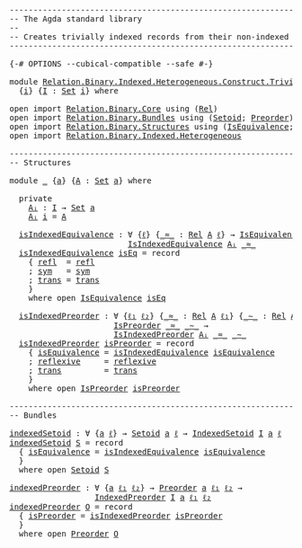 <pre class="Agda"><a id="1" class="Comment">------------------------------------------------------------------------</a>
<a id="74" class="Comment">-- The Agda standard library</a>
<a id="103" class="Comment">--</a>
<a id="106" class="Comment">-- Creates trivially indexed records from their non-indexed counterpart.</a>
<a id="179" class="Comment">------------------------------------------------------------------------</a>

<a id="253" class="Symbol">{-#</a> <a id="257" class="Keyword">OPTIONS</a> <a id="265" class="Pragma">--cubical-compatible</a> <a id="286" class="Pragma">--safe</a> <a id="293" class="Symbol">#-}</a>

<a id="298" class="Keyword">module</a> <a id="305" href="Relation.Binary.Indexed.Heterogeneous.Construct.Trivial.html" class="Module">Relation.Binary.Indexed.Heterogeneous.Construct.Trivial</a>
  <a id="363" class="Symbol">{</a><a id="364" href="Relation.Binary.Indexed.Heterogeneous.Construct.Trivial.html#364" class="Bound">i</a><a id="365" class="Symbol">}</a> <a id="367" class="Symbol">{</a><a id="368" href="Relation.Binary.Indexed.Heterogeneous.Construct.Trivial.html#368" class="Bound">I</a> <a id="370" class="Symbol">:</a> <a id="372" href="Agda.Primitive.html#388" class="Primitive">Set</a> <a id="376" href="Relation.Binary.Indexed.Heterogeneous.Construct.Trivial.html#364" class="Bound">i</a><a id="377" class="Symbol">}</a> <a id="379" class="Keyword">where</a>

<a id="386" class="Keyword">open</a> <a id="391" class="Keyword">import</a> <a id="398" href="Relation.Binary.Core.html" class="Module">Relation.Binary.Core</a> <a id="419" class="Keyword">using</a> <a id="425" class="Symbol">(</a><a id="426" href="Relation.Binary.Core.html#896" class="Function">Rel</a><a id="429" class="Symbol">)</a>
<a id="431" class="Keyword">open</a> <a id="436" class="Keyword">import</a> <a id="443" href="Relation.Binary.Bundles.html" class="Module">Relation.Binary.Bundles</a> <a id="467" class="Keyword">using</a> <a id="473" class="Symbol">(</a><a id="474" href="Relation.Binary.Bundles.html#1204" class="Record">Setoid</a><a id="480" class="Symbol">;</a> <a id="482" href="Relation.Binary.Bundles.html#2245" class="Record">Preorder</a><a id="490" class="Symbol">)</a>
<a id="492" class="Keyword">open</a> <a id="497" class="Keyword">import</a> <a id="504" href="Relation.Binary.Structures.html" class="Module">Relation.Binary.Structures</a> <a id="531" class="Keyword">using</a> <a id="537" class="Symbol">(</a><a id="538" href="Relation.Binary.Structures.html#1550" class="Record">IsEquivalence</a><a id="551" class="Symbol">;</a> <a id="553" href="Relation.Binary.Structures.html#2191" class="Record">IsPreorder</a><a id="563" class="Symbol">)</a>
<a id="565" class="Keyword">open</a> <a id="570" class="Keyword">import</a> <a id="577" href="Relation.Binary.Indexed.Heterogeneous.html" class="Module">Relation.Binary.Indexed.Heterogeneous</a>

<a id="616" class="Comment">------------------------------------------------------------------------</a>
<a id="689" class="Comment">-- Structures</a>

<a id="704" class="Keyword">module</a> <a id="711" href="Relation.Binary.Indexed.Heterogeneous.Construct.Trivial.html#711" class="Module">_</a> <a id="713" class="Symbol">{</a><a id="714" href="Relation.Binary.Indexed.Heterogeneous.Construct.Trivial.html#714" class="Bound">a</a><a id="715" class="Symbol">}</a> <a id="717" class="Symbol">{</a><a id="718" href="Relation.Binary.Indexed.Heterogeneous.Construct.Trivial.html#718" class="Bound">A</a> <a id="720" class="Symbol">:</a> <a id="722" href="Agda.Primitive.html#388" class="Primitive">Set</a> <a id="726" href="Relation.Binary.Indexed.Heterogeneous.Construct.Trivial.html#714" class="Bound">a</a><a id="727" class="Symbol">}</a> <a id="729" class="Keyword">where</a>

  <a id="738" class="Keyword">private</a>
    <a id="750" href="Relation.Binary.Indexed.Heterogeneous.Construct.Trivial.html#750" class="Function">Aᵢ</a> <a id="753" class="Symbol">:</a> <a id="755" href="Relation.Binary.Indexed.Heterogeneous.Construct.Trivial.html#368" class="Bound">I</a> <a id="757" class="Symbol">→</a> <a id="759" href="Agda.Primitive.html#388" class="Primitive">Set</a> <a id="763" href="Relation.Binary.Indexed.Heterogeneous.Construct.Trivial.html#714" class="Bound">a</a>
    <a id="769" href="Relation.Binary.Indexed.Heterogeneous.Construct.Trivial.html#750" class="Function">Aᵢ</a> <a id="772" href="Relation.Binary.Indexed.Heterogeneous.Construct.Trivial.html#772" class="Bound">i</a> <a id="774" class="Symbol">=</a> <a id="776" href="Relation.Binary.Indexed.Heterogeneous.Construct.Trivial.html#718" class="Bound">A</a>

  <a id="781" href="Relation.Binary.Indexed.Heterogeneous.Construct.Trivial.html#781" class="Function">isIndexedEquivalence</a> <a id="802" class="Symbol">:</a> <a id="804" class="Symbol">∀</a> <a id="806" class="Symbol">{</a><a id="807" href="Relation.Binary.Indexed.Heterogeneous.Construct.Trivial.html#807" class="Bound">ℓ</a><a id="808" class="Symbol">}</a> <a id="810" class="Symbol">{</a><a id="811" href="Relation.Binary.Indexed.Heterogeneous.Construct.Trivial.html#811" class="Bound Operator">_≈_</a> <a id="815" class="Symbol">:</a> <a id="817" href="Relation.Binary.Core.html#896" class="Function">Rel</a> <a id="821" href="Relation.Binary.Indexed.Heterogeneous.Construct.Trivial.html#718" class="Bound">A</a> <a id="823" href="Relation.Binary.Indexed.Heterogeneous.Construct.Trivial.html#807" class="Bound">ℓ</a><a id="824" class="Symbol">}</a> <a id="826" class="Symbol">→</a> <a id="828" href="Relation.Binary.Structures.html#1550" class="Record">IsEquivalence</a> <a id="842" href="Relation.Binary.Indexed.Heterogeneous.Construct.Trivial.html#811" class="Bound Operator">_≈_</a> <a id="846" class="Symbol">→</a>
                         <a id="873" href="Relation.Binary.Indexed.Heterogeneous.Structures.html#866" class="Record">IsIndexedEquivalence</a> <a id="894" href="Relation.Binary.Indexed.Heterogeneous.Construct.Trivial.html#750" class="Function">Aᵢ</a> <a id="897" href="Relation.Binary.Indexed.Heterogeneous.Construct.Trivial.html#811" class="Bound Operator">_≈_</a>
  <a id="903" href="Relation.Binary.Indexed.Heterogeneous.Construct.Trivial.html#781" class="Function">isIndexedEquivalence</a> <a id="924" href="Relation.Binary.Indexed.Heterogeneous.Construct.Trivial.html#924" class="Bound">isEq</a> <a id="929" class="Symbol">=</a> <a id="931" class="Keyword">record</a>
    <a id="942" class="Symbol">{</a> <a id="944" href="Relation.Binary.Indexed.Heterogeneous.Structures.html#923" class="Field">refl</a>  <a id="950" class="Symbol">=</a> <a id="952" href="Relation.Binary.Structures.html#1596" class="Field">refl</a>
    <a id="961" class="Symbol">;</a> <a id="963" href="Relation.Binary.Indexed.Heterogeneous.Structures.html#952" class="Field">sym</a>   <a id="969" class="Symbol">=</a> <a id="971" href="Relation.Binary.Structures.html#1622" class="Field">sym</a>
    <a id="979" class="Symbol">;</a> <a id="981" href="Relation.Binary.Indexed.Heterogeneous.Structures.html#981" class="Field">trans</a> <a id="987" class="Symbol">=</a> <a id="989" href="Relation.Binary.Structures.html#1648" class="Field">trans</a>
    <a id="999" class="Symbol">}</a>
    <a id="1005" class="Keyword">where</a> <a id="1011" class="Keyword">open</a> <a id="1016" href="Relation.Binary.Structures.html#1550" class="Module">IsEquivalence</a> <a id="1030" href="Relation.Binary.Indexed.Heterogeneous.Construct.Trivial.html#924" class="Bound">isEq</a>

  <a id="1038" href="Relation.Binary.Indexed.Heterogeneous.Construct.Trivial.html#1038" class="Function">isIndexedPreorder</a> <a id="1056" class="Symbol">:</a> <a id="1058" class="Symbol">∀</a> <a id="1060" class="Symbol">{</a><a id="1061" href="Relation.Binary.Indexed.Heterogeneous.Construct.Trivial.html#1061" class="Bound">ℓ₁</a> <a id="1064" href="Relation.Binary.Indexed.Heterogeneous.Construct.Trivial.html#1064" class="Bound">ℓ₂</a><a id="1066" class="Symbol">}</a> <a id="1068" class="Symbol">{</a><a id="1069" href="Relation.Binary.Indexed.Heterogeneous.Construct.Trivial.html#1069" class="Bound Operator">_≈_</a> <a id="1073" class="Symbol">:</a> <a id="1075" href="Relation.Binary.Core.html#896" class="Function">Rel</a> <a id="1079" href="Relation.Binary.Indexed.Heterogeneous.Construct.Trivial.html#718" class="Bound">A</a> <a id="1081" href="Relation.Binary.Indexed.Heterogeneous.Construct.Trivial.html#1061" class="Bound">ℓ₁</a><a id="1083" class="Symbol">}</a> <a id="1085" class="Symbol">{</a><a id="1086" href="Relation.Binary.Indexed.Heterogeneous.Construct.Trivial.html#1086" class="Bound Operator">_∼_</a> <a id="1090" class="Symbol">:</a> <a id="1092" href="Relation.Binary.Core.html#896" class="Function">Rel</a> <a id="1096" href="Relation.Binary.Indexed.Heterogeneous.Construct.Trivial.html#718" class="Bound">A</a> <a id="1098" href="Relation.Binary.Indexed.Heterogeneous.Construct.Trivial.html#1064" class="Bound">ℓ₂</a><a id="1100" class="Symbol">}</a> <a id="1102" class="Symbol">→</a>
                      <a id="1126" href="Relation.Binary.Structures.html#2191" class="Record">IsPreorder</a> <a id="1137" href="Relation.Binary.Indexed.Heterogeneous.Construct.Trivial.html#1069" class="Bound Operator">_≈_</a> <a id="1141" href="Relation.Binary.Indexed.Heterogeneous.Construct.Trivial.html#1086" class="Bound Operator">_∼_</a> <a id="1145" class="Symbol">→</a>
                      <a id="1169" href="Relation.Binary.Indexed.Heterogeneous.Structures.html#1084" class="Record">IsIndexedPreorder</a> <a id="1187" href="Relation.Binary.Indexed.Heterogeneous.Construct.Trivial.html#750" class="Function">Aᵢ</a> <a id="1190" href="Relation.Binary.Indexed.Heterogeneous.Construct.Trivial.html#1069" class="Bound Operator">_≈_</a> <a id="1194" href="Relation.Binary.Indexed.Heterogeneous.Construct.Trivial.html#1086" class="Bound Operator">_∼_</a>
  <a id="1200" href="Relation.Binary.Indexed.Heterogeneous.Construct.Trivial.html#1038" class="Function">isIndexedPreorder</a> <a id="1218" href="Relation.Binary.Indexed.Heterogeneous.Construct.Trivial.html#1218" class="Bound">isPreorder</a> <a id="1229" class="Symbol">=</a> <a id="1231" class="Keyword">record</a>
    <a id="1242" class="Symbol">{</a> <a id="1244" href="Relation.Binary.Indexed.Heterogeneous.Structures.html#1166" class="Field">isEquivalence</a> <a id="1258" class="Symbol">=</a> <a id="1260" href="Relation.Binary.Indexed.Heterogeneous.Construct.Trivial.html#781" class="Function">isIndexedEquivalence</a> <a id="1281" href="Relation.Binary.Structures.html#2256" class="Field">isEquivalence</a>
    <a id="1299" class="Symbol">;</a> <a id="1301" href="Relation.Binary.Indexed.Heterogeneous.Structures.html#1207" class="Field">reflexive</a>     <a id="1315" class="Symbol">=</a> <a id="1317" href="Relation.Binary.Structures.html#2359" class="Field">reflexive</a>
    <a id="1331" class="Symbol">;</a> <a id="1333" href="Relation.Binary.Indexed.Heterogeneous.Structures.html#1263" class="Field">trans</a>         <a id="1347" class="Symbol">=</a> <a id="1349" href="Relation.Binary.Structures.html#2389" class="Field">trans</a>
    <a id="1359" class="Symbol">}</a>
    <a id="1365" class="Keyword">where</a> <a id="1371" class="Keyword">open</a> <a id="1376" href="Relation.Binary.Structures.html#2191" class="Module">IsPreorder</a> <a id="1387" href="Relation.Binary.Indexed.Heterogeneous.Construct.Trivial.html#1218" class="Bound">isPreorder</a>

<a id="1399" class="Comment">------------------------------------------------------------------------</a>
<a id="1472" class="Comment">-- Bundles</a>

<a id="indexedSetoid"></a><a id="1484" href="Relation.Binary.Indexed.Heterogeneous.Construct.Trivial.html#1484" class="Function">indexedSetoid</a> <a id="1498" class="Symbol">:</a> <a id="1500" class="Symbol">∀</a> <a id="1502" class="Symbol">{</a><a id="1503" href="Relation.Binary.Indexed.Heterogeneous.Construct.Trivial.html#1503" class="Bound">a</a> <a id="1505" href="Relation.Binary.Indexed.Heterogeneous.Construct.Trivial.html#1505" class="Bound">ℓ</a><a id="1506" class="Symbol">}</a> <a id="1508" class="Symbol">→</a> <a id="1510" href="Relation.Binary.Bundles.html#1204" class="Record">Setoid</a> <a id="1517" href="Relation.Binary.Indexed.Heterogeneous.Construct.Trivial.html#1503" class="Bound">a</a> <a id="1519" href="Relation.Binary.Indexed.Heterogeneous.Construct.Trivial.html#1505" class="Bound">ℓ</a> <a id="1521" class="Symbol">→</a> <a id="1523" href="Relation.Binary.Indexed.Heterogeneous.Bundles.html#660" class="Record">IndexedSetoid</a> <a id="1537" href="Relation.Binary.Indexed.Heterogeneous.Construct.Trivial.html#368" class="Bound">I</a> <a id="1539" href="Relation.Binary.Indexed.Heterogeneous.Construct.Trivial.html#1503" class="Bound">a</a> <a id="1541" href="Relation.Binary.Indexed.Heterogeneous.Construct.Trivial.html#1505" class="Bound">ℓ</a>
<a id="1543" href="Relation.Binary.Indexed.Heterogeneous.Construct.Trivial.html#1484" class="Function">indexedSetoid</a> <a id="1557" href="Relation.Binary.Indexed.Heterogeneous.Construct.Trivial.html#1557" class="Bound">S</a> <a id="1559" class="Symbol">=</a> <a id="1561" class="Keyword">record</a>
  <a id="1570" class="Symbol">{</a> <a id="1572" href="Relation.Binary.Indexed.Heterogeneous.Bundles.html#815" class="Field">isEquivalence</a> <a id="1586" class="Symbol">=</a> <a id="1588" href="Relation.Binary.Indexed.Heterogeneous.Construct.Trivial.html#781" class="Function">isIndexedEquivalence</a> <a id="1609" href="Relation.Binary.Bundles.html#1327" class="Field">isEquivalence</a>
  <a id="1625" class="Symbol">}</a>
  <a id="1629" class="Keyword">where</a> <a id="1635" class="Keyword">open</a> <a id="1640" href="Relation.Binary.Bundles.html#1204" class="Module">Setoid</a> <a id="1647" href="Relation.Binary.Indexed.Heterogeneous.Construct.Trivial.html#1557" class="Bound">S</a>

<a id="indexedPreorder"></a><a id="1650" href="Relation.Binary.Indexed.Heterogeneous.Construct.Trivial.html#1650" class="Function">indexedPreorder</a> <a id="1666" class="Symbol">:</a> <a id="1668" class="Symbol">∀</a> <a id="1670" class="Symbol">{</a><a id="1671" href="Relation.Binary.Indexed.Heterogeneous.Construct.Trivial.html#1671" class="Bound">a</a> <a id="1673" href="Relation.Binary.Indexed.Heterogeneous.Construct.Trivial.html#1673" class="Bound">ℓ₁</a> <a id="1676" href="Relation.Binary.Indexed.Heterogeneous.Construct.Trivial.html#1676" class="Bound">ℓ₂</a><a id="1678" class="Symbol">}</a> <a id="1680" class="Symbol">→</a> <a id="1682" href="Relation.Binary.Bundles.html#2245" class="Record">Preorder</a> <a id="1691" href="Relation.Binary.Indexed.Heterogeneous.Construct.Trivial.html#1671" class="Bound">a</a> <a id="1693" href="Relation.Binary.Indexed.Heterogeneous.Construct.Trivial.html#1673" class="Bound">ℓ₁</a> <a id="1696" href="Relation.Binary.Indexed.Heterogeneous.Construct.Trivial.html#1676" class="Bound">ℓ₂</a> <a id="1699" class="Symbol">→</a>
                  <a id="1719" href="Relation.Binary.Indexed.Heterogeneous.Bundles.html#923" class="Record">IndexedPreorder</a> <a id="1735" href="Relation.Binary.Indexed.Heterogeneous.Construct.Trivial.html#368" class="Bound">I</a> <a id="1737" href="Relation.Binary.Indexed.Heterogeneous.Construct.Trivial.html#1671" class="Bound">a</a> <a id="1739" href="Relation.Binary.Indexed.Heterogeneous.Construct.Trivial.html#1673" class="Bound">ℓ₁</a> <a id="1742" href="Relation.Binary.Indexed.Heterogeneous.Construct.Trivial.html#1676" class="Bound">ℓ₂</a>
<a id="1745" href="Relation.Binary.Indexed.Heterogeneous.Construct.Trivial.html#1650" class="Function">indexedPreorder</a> <a id="1761" href="Relation.Binary.Indexed.Heterogeneous.Construct.Trivial.html#1761" class="Bound">O</a> <a id="1763" class="Symbol">=</a> <a id="1765" class="Keyword">record</a>
  <a id="1774" class="Symbol">{</a> <a id="1776" href="Relation.Binary.Indexed.Heterogeneous.Bundles.html#1192" class="Field">isPreorder</a> <a id="1787" class="Symbol">=</a> <a id="1789" href="Relation.Binary.Indexed.Heterogeneous.Construct.Trivial.html#1038" class="Function">isIndexedPreorder</a> <a id="1807" href="Relation.Binary.Bundles.html#2458" class="Field">isPreorder</a>
  <a id="1820" class="Symbol">}</a>
  <a id="1824" class="Keyword">where</a> <a id="1830" class="Keyword">open</a> <a id="1835" href="Relation.Binary.Bundles.html#2245" class="Module">Preorder</a> <a id="1844" href="Relation.Binary.Indexed.Heterogeneous.Construct.Trivial.html#1761" class="Bound">O</a>
</pre>